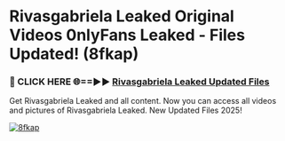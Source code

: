 # Rivasgabriela Leaked Original Videos 0nlyFans Leaked - Files Updated! (8fkap)

<h3>🔴 CLICK HERE 🌐==►► <a href="https://tinyurl.com/2m67pmp6" rel="nofollow">Rivasgabriela Leaked Updated Files</a></h3>

Get Rivasgabriela Leaked and all content. Now you can access all videos and pictures of Rivasgabriela Leaked. New Updated Files 2025!

[![8fkap](https://i.imgur.com/H4QAA4z.gif)](https://tinyurl.com/2m67pmp6)
